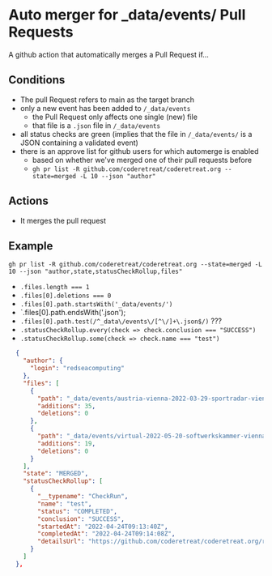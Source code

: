 # Auto merger for _data/events/ Pull Requests

A github action that automatically merges a Pull Request if...

## Conditions

- The pull Request refers to main as the target branch
- only a new event has been added to `/_data/events`
    - the Pull Request only affects one single (new) file
    - that file is a `.json` file in `/_data/events`
- all status checks are green (implies that the file in `/_data/events/` is a JSON containing a validated event)
- there is an approve list for github users for which automerge is enabled
    - based on whether we've merged one of their pull requests before
    - `gh pr list -R github.com/coderetreat/coderetreat.org --state=merged -L 10 --json "author"`

## Actions

- It merges the pull request

## Example

`gh pr list -R github.com/coderetreat/coderetreat.org --state=merged -L 10 --json "author,state,statusCheckRollup,files"`

- `.files.length === 1`
- `.files[0].deletions === 0`
- `.files[0].path.startsWith('_data/events/')`
- `.files[0].path.endsWith('.json');
- `.files[0].path.test(/^_data\/events\/[^\/]+\.json$/)` ???
- `.statusCheckRollup.every(check => check.conclusion === "SUCCESS")`
- `.statusCheckRollup.some(check => check.name === "test")`


```json
  {
    "author": {
      "login": "redseacomputing"
    },
    "files": [
      {
        "path": "_data/events/austria-vienna-2022-03-29-sportradar-vienna-coderetreat.json",
        "additions": 35,
        "deletions": 0
      },
      {
        "path": "_data/events/virtual-2022-05-20-softwerkskammer-vienna.json",
        "additions": 19,
        "deletions": 0
      }
    ],
    "state": "MERGED",
    "statusCheckRollup": [
      {
        "__typename": "CheckRun",
        "name": "test",
        "status": "COMPLETED",
        "conclusion": "SUCCESS",
        "startedAt": "2022-04-24T09:13:40Z",
        "completedAt": "2022-04-24T09:14:08Z",
        "detailsUrl": "https://github.com/coderetreat/coderetreat.org/runs/6145728101?check_suite_focus=true"
      }
    ]
  },

```